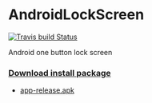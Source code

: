 # AndroidLockScreen
[![Travis build Status](https://travis-ci.org/KangLin/AndroidLockScreen.svg?branch=master)](https://travis-ci.org/KangLin/AndroidLockScreen)

Android one button lock screen

### [Download install package](https://github.com/KangLin/AndroidLockScreen/releases/latest)
+ [app-release.apk](https://github.com/KangLin/AndroidLockScreen/releases/download/v0.3.4/app-release.apk)

